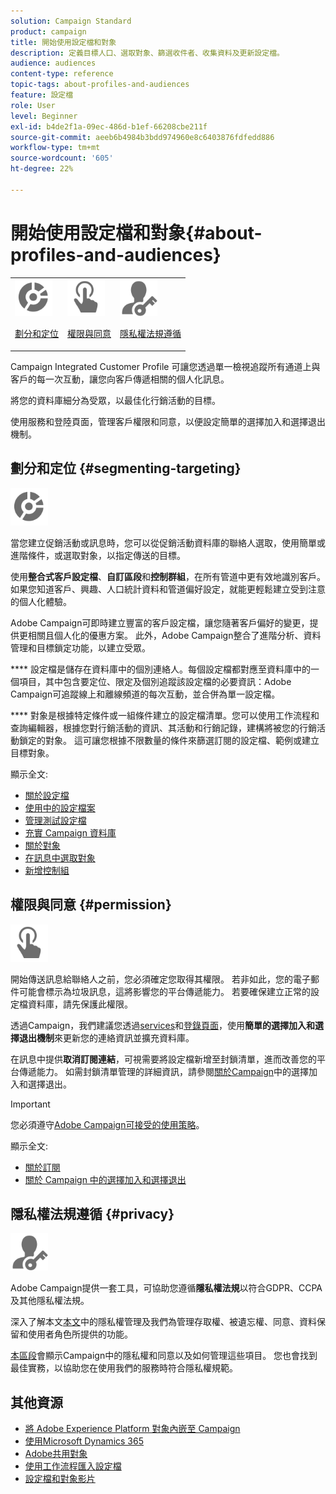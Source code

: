 ```yaml
---
solution: Campaign Standard
product: campaign
title: 開始使用設定檔和對象
description: 定義目標人口、選取對象、篩選收件者、收集資料及更新設定檔。
audience: audiences
content-type: reference
topic-tags: about-profiles-and-audiences
feature: 設定檔
role: User
level: Beginner
exl-id: b4de2f1a-09ec-486d-b1ef-66208cbe211f
source-git-commit: aeeb6b4984b3bdd974960e8c6403876fdfedd886
workflow-type: tm+mt
source-wordcount: '605'
ht-degree: 22%

---
```


# 開始使用設定檔和對象{#about-profiles-and-audiences}

<table>
<tr>
<td><img src="assets/do-not-localize/icon_segment.svg" width="60px"><p><a href="#segmenting-targeting">劃分和定位</a></p></td>
<td><img src="assets/do-not-localize/icon_permission.svg" width="60px"><p><a href="#permission">權限與同意</a></p></td>
<td><img src="assets/do-not-localize/icon_privacy.svg" width="60px"><p><a href="#privacy">隱私權法規遵循</a></p></td></tr>
</table>

Campaign Integrated Customer Profile 可讓您透過單一檢視追蹤所有通道上與客戶的每一次互動，讓您向客戶傳遞相關的個人化訊息。

將您的資料庫細分為受眾，以最佳化行銷活動的目標。

使用服務和登陸頁面，管理客戶權限和同意，以便設定簡單的選擇加入和選擇退出機制。

## 劃分和定位 {#segmenting-targeting}

<img src="assets/do-not-localize/icon_segment.svg" width="60px">

當您建立促銷活動或訊息時，您可以從促銷活動資料庫的聯絡人選取，使用簡單或進階條件，或選取對象，以指定傳送的目標。

使用&#x200B;**整合式客戶設定檔**、**自訂區段**&#x200B;和&#x200B;**控制群組**，在所有管道中更有效地識別客戶。 如果您知道客戶、興趣、人口統計資料和管道偏好設定，就能更輕鬆建立受到注意的個人化體驗。

Adobe Campaign可即時建立豐富的客戶設定檔，讓您隨著客戶偏好的變更，提供更相關且個人化的優惠方案。 此外，Adobe Campaign整合了進階分析、資料管理和目標鎖定功能，以建立受眾。

**** 設定檔是儲存在資料庫中的個別連絡人。每個設定檔都對應至資料庫中的一個項目，其中包含要定位、限定及個別追蹤該設定檔的必要資訊：Adobe Campaign可追蹤線上和離線頻道的每次互動，並合併為單一設定檔。

**** 對象是根據特定條件或一組條件建立的設定檔清單。您可以使用工作流程和查詢編輯器，根據您對行銷活動的資訊、其活動和行銷記錄，建構將被您的行銷活動鎖定的對象。 這可讓您根據不限數量的條件來篩選訂閱的設定檔、範例或建立目標對象。

顯示全文:

* [關於設定檔](../../audiences/using/about-profiles.md)
* [使用中的設定檔案](../../audiences/using/active-profiles.md)
* [管理測試設定檔](../../audiences/using/managing-test-profiles.md)
* [充實 Campaign 資料庫](../../audiences/using/enriching-campaign-database.md)
* [關於對象](../../audiences/using/about-audiences.md)
* [在訊息中選取對象](../../audiences/using/selecting-an-audience-in-a-message.md)
* [新增控制組](../../sending/using/control-group.md)

## 權限與同意 {#permission}

<img src="assets/do-not-localize/icon_permission.svg"  width="60px">

開始傳送訊息給聯絡人之前，您必須確定您取得其權限。 若非如此，您的電子郵件可能會標示為垃圾訊息，這將影響您的平台傳遞能力。 若要確保建立正常的設定檔資料庫，請先保護此權限。

透過Campaign，我們建議您透過[services](../../audiences/using/creating-a-service.md)和[登錄頁面](../../channels/using/getting-started-with-landing-pages.md)，使用&#x200B;**簡單的選擇加入和選擇退出機制**&#x200B;來更新您的連絡資訊並擴充資料庫。

在訊息中提供&#x200B;**取消訂閱連結**，可視需要將設定檔新增至封鎖清單，進而改善您的平台傳遞能力。 如需封鎖清單管理的詳細資訊，請參閱[關於Campaign](../../audiences/using/about-opt-in-and-opt-out-in-campaign.md)中的選擇加入和選擇退出。

>[!IMPORTANT]
>
>您必須遵守[Adobe Campaign可接受的使用策略](https://www.adobe.com/legal/terms/aup.html)。

顯示全文:

* [關於訂閱](../../audiences/using/about-subscriptions.md)
* [關於 Campaign 中的選擇加入和選擇退出](../../audiences/using/about-opt-in-and-opt-out-in-campaign.md)

## 隱私權法規遵循 {#privacy}

<img src="assets/do-not-localize/icon_privacy.svg" width="60px">

Adobe Campaign提供一套工具，可協助您遵循&#x200B;**隱私權法規**&#x200B;以符合GDPR、CCPA及其他隱私權法規。

深入了解本文[本文](https://helpx.adobe.com/tw/campaign/kb/campaign-privacy.html)中的隱私權管理及我們為管理存取權、被遺忘權、同意、資料保留和使用者角色所提供的功能。

[本區段](../../start/using/privacy.md)會顯示Campaign中的隱私權和同意以及如何管理這些項目。 您也會找到最佳實務，以協助您在使用我們的服務時符合隱私權規範。

## 其他資源

* [將 Adobe Experience Platform 對象內嵌至 Campaign](../../integrating/using/ingest-aep-data.md)
* [使用Microsoft Dynamics 365](../../integrating/using/d365-acs-get-started.md)
* [Adobe共用對象](../../integrating/using/sharing-audiences-with-audience-manager-or-people-core-service.md)
* [使用工作流程匯入設定檔](../../automating/using/creating-import-workflow-templates.md)
* [設定檔和對象影片](https://experienceleague.adobe.com/docs/campaign-standard-learn/tutorials/profiles-and-audiences/creating-profiles-and-audiences.html)
